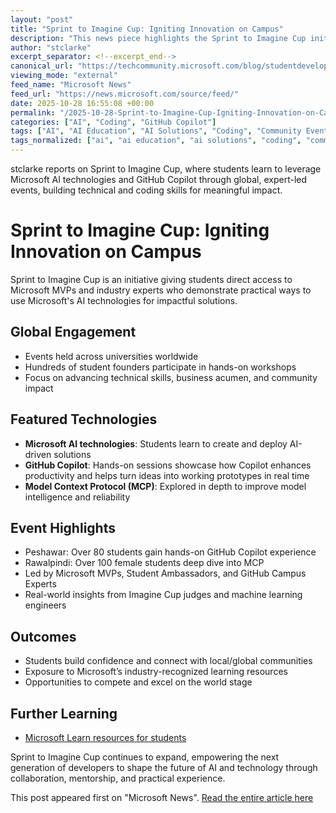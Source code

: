 ```yaml
---
layout: "post"
title: "Sprint to Imagine Cup: Igniting Innovation on Campus"
description: "This news piece highlights the Sprint to Imagine Cup initiative, which brings together students, Microsoft Most Valuable Professionals (MVPs), and industry experts to foster hands-on learning with Microsoft AI technologies and GitHub Copilot. The events focus on empowering student developers globally, helping them develop AI solutions and enhance their coding skills through expert-led sessions and collaborative community engagement."
author: "stclarke"
excerpt_separator: <!--excerpt_end-->
canonical_url: "https://techcommunity.microsoft.com/blog/studentdeveloperblog/sprint-to-imagine-cup-igniting-innovation-on-campus/4463230"
viewing_mode: "external"
feed_name: "Microsoft News"
feed_url: "https://news.microsoft.com/source/feed/"
date: 2025-10-28 16:55:08 +00:00
permalink: "/2025-10-28-Sprint-to-Imagine-Cup-Igniting-Innovation-on-Campus.html"
categories: ["AI", "Coding", "GitHub Copilot"]
tags: ["AI", "AI Education", "AI Solutions", "Coding", "Community Events", "Company News", "Education", "GitHub Copilot", "Hands On Learning", "Imagine Cup", "MCP", "Microsoft AI", "Microsoft Learn", "Microsoft MVP", "News", "Prototyping", "Student Developers", "Technical Skills", "University Collaboration"]
tags_normalized: ["ai", "ai education", "ai solutions", "coding", "community events", "company news", "education", "github copilot", "hands on learning", "imagine cup", "mcp", "microsoft ai", "microsoft learn", "microsoft mvp", "news", "prototyping", "student developers", "technical skills", "university collaboration"]
---
```


stclarke reports on Sprint to Imagine Cup, where students learn to leverage Microsoft AI technologies and GitHub Copilot through global, expert-led events, building technical and coding skills for meaningful impact.<!--excerpt_end-->

# Sprint to Imagine Cup: Igniting Innovation on Campus

Sprint to Imagine Cup is an initiative giving students direct access to Microsoft MVPs and industry experts who demonstrate practical ways to use Microsoft's AI technologies for impactful solutions.

## Global Engagement

- Events held across universities worldwide
- Hundreds of student founders participate in hands-on workshops
- Focus on advancing technical skills, business acumen, and community impact

## Featured Technologies

- **Microsoft AI technologies**: Students learn to create and deploy AI-driven solutions
- **GitHub Copilot**: Hands-on sessions showcase how Copilot enhances productivity and helps turn ideas into working prototypes in real time
- **Model Context Protocol (MCP)**: Explored in depth to improve model intelligence and reliability

## Event Highlights

- Peshawar: Over 80 students gain hands-on GitHub Copilot experience
- Rawalpindi: Over 100 female students deep dive into MCP
- Led by Microsoft MVPs, Student Ambassadors, and GitHub Campus Experts
- Real-world insights from Imagine Cup judges and machine learning engineers

## Outcomes

- Students build confidence and connect with local/global communities
- Exposure to Microsoft’s industry-recognized learning resources
- Opportunities to compete and excel on the world stage

## Further Learning

- [Microsoft Learn resources for students](https://learn.microsoft.com/en-us/training/student-hub/?wt.mc_id=imaginecup_landingpage_webpage_nge&tabs=October)

Sprint to Imagine Cup continues to expand, empowering the next generation of developers to shape the future of AI and technology through collaboration, mentorship, and practical experience.

This post appeared first on "Microsoft News". [Read the entire article here](https://techcommunity.microsoft.com/blog/studentdeveloperblog/sprint-to-imagine-cup-igniting-innovation-on-campus/4463230)
